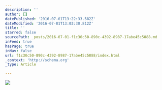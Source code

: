 ```yaml
---
description: ''
author: []
datePublished: '2016-07-01T13:22:33.582Z'
dateModified: '2016-07-01T13:03:30.812Z'
title: ''
starred: false
sourcePath: _posts/2016-07-01-f1c30c50-890c-4392-8987-17abe45c5088.md
inFeed: true
hasPage: true
inNav: false
url: f1c30c50-890c-4392-8987-17abe45c5088/index.html
_context: 'http://schema.org'
_type: Article

---
```

![](https://the-grid-user-content.s3-us-west-2.amazonaws.com/f4fcac63-025c-4330-ac7c-98bb40e71645.jpg)